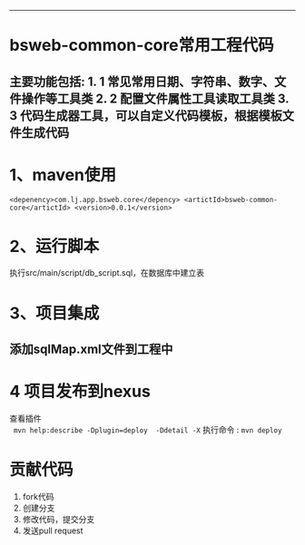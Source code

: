 ---------------------------------------------------------------
# bsweb-common-core常用工程代码 
主要功能包括:
	1. 1 常见常用日期、字符串、数字、文件操作等工具类
	2. 2 配置文件属性工具读取工具类
	3. 3 代码生成器工具，可以自定义代码模板，根据模板文件生成代码
--------------------------------------------------------------

# 1、maven使用
 `
 	<depenency>com.lj.app.bsweb.core</depency>
  	<artictId>bsweb-common-core</artictId>
  	<version>0.0.1</version> `
# 2、运行脚本
执行src/main/script/db_script.sql，在数据库中建立表

# 3、项目集成

## 添加sqlMap.xml文件到工程中

# 4 项目发布到nexus
查看插件  
	 ` 
	 mvn help:describe -Dplugin=deploy  -Ddetail -X
	  `
执行命令 : 
`
 mvn deploy
  `
	
	 
# 贡献代码
 1. fork代码
 2. 创建分支
 3. 修改代码，提交分支
 4. 发送pull request
